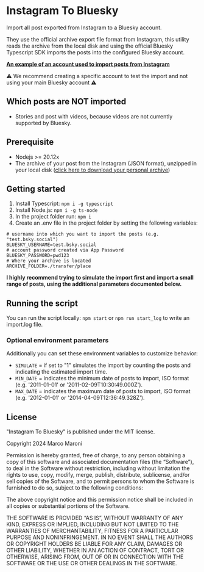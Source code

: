 # Instagram To Bluesky

Import all post exported from Instagram to a Bluesky account.

They use the official archive export file format from Instagram, this utility reads the archive from the local disk and using the official Bluesky Typescript SDK imports the posts into the configured Bluesky account.

[**An example of an account used to import posts from Instagram**](https://bsky.app/profile/mm-instagram-arch.bsky.social)

⚠️ We recommend creating a specific account to test the import and not using your main Bluesky account ⚠️


## Which posts are NOT imported

- Stories and post with videos, because videos are not currently supported by Bluesky.

## Prerequisite

- Nodejs >= 20.12x
- The archive of your post from the Instagram (JSON format), unzipped in your local disk ([click here to download your personal archive](https://www.instagram.com/download/request))

## Getting started

1. Install Typescript: `npm i -g typescript`
2. Install Node.js: `npm i -g ts-node`
3. In the project folder run: `npm i`
3. Create an .env file in the project folder by setting the following variables:

```shell
# username into which you want to import the posts (e.g. "test.bsky.social")
BLUESKY_USERNAME=test.bsky.social
# account password created via App Password
BLUESKY_PASSWORD=pwd123
# Where your archive is located
ARCHIVE_FOLDER=./transfer/place
```

**I highly recommend trying to simulate the import first and import a small range of posts, using the additional parameters documented below.**

## Running the script

You can run the script locally: `npm start` or `npm run start_log` to write an import.log file.

### Optional environment parameters

Additionally you can set these environment variables to customize behavior:

- `SIMULATE` = if set to "1" simulates the import by counting the posts and indicating the estimated import time.
- `MIN_DATE` = indicates the minimum date of posts to import, ISO format (e.g. '2011-01-01' or '2011-02-09T10:30:49.000Z').
- `MAX_DATE` = indicates the maximum date of posts to import, ISO format (e.g. '2012-01-01' or '2014-04-09T12:36:49.328Z').

## License

"Instagram To Bluesky" is published under the MIT license.

Copyright 2024 Marco Maroni

Permission is hereby granted, free of charge, to any person obtaining a copy of this software and associated documentation files (the “Software”), to deal in the Software without restriction, including without limitation the rights to use, copy, modify, merge, publish, distribute, sublicense, and/or sell copies of the Software, and to permit persons to whom the Software is furnished to do so, subject to the following conditions:

The above copyright notice and this permission notice shall be included in all copies or substantial portions of the Software.

THE SOFTWARE IS PROVIDED “AS IS”, WITHOUT WARRANTY OF ANY KIND, EXPRESS OR IMPLIED, INCLUDING BUT NOT LIMITED TO THE WARRANTIES OF MERCHANTABILITY, FITNESS FOR A PARTICULAR PURPOSE AND NONINFRINGEMENT. IN NO EVENT SHALL THE AUTHORS OR COPYRIGHT HOLDERS BE LIABLE FOR ANY CLAIM, DAMAGES OR OTHER LIABILITY, WHETHER IN AN ACTION OF CONTRACT, TORT OR OTHERWISE, ARISING FROM, OUT OF OR IN CONNECTION WITH THE SOFTWARE OR THE USE OR OTHER DEALINGS IN THE SOFTWARE.
